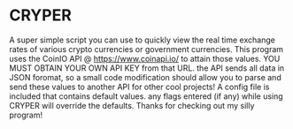 # CRYPER
  A super simple script you can use to quickly view the real time exchange rates of various crypto currencies or government currencies. This program uses 
the CoinIO API @ https://www.coinapi.io/ to attain those values. YOU MUST OBTAIN YOUR OWN API KEY from that URL.
the API sends all data in JSON foromat, so a small code modification should allow you to parse and send these values to another API for other cool projects!
A config file is included that contains default values. any flags entered (if any) while using CRYPER will override the defaults.
Thanks for checking out my silly program!
